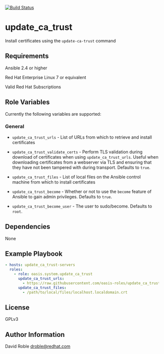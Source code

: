 [![Build Status](https://travis-ci.org/oasis-roles/update_ca_trust.svg?branch=master)](https://travis-ci.org/oasis-roles/update_ca_trust)

update_ca_trust
===========

Install certificates using the `update-ca-trust` command

Requirements
------------

Ansible 2.4 or higher

Red Hat Enterprise Linux 7 or equivalent

Valid Red Hat Subscriptions

Role Variables
--------------

Currently the following variables are supported:

### General

* `update_ca_trust_urls` - List of URLs from which to retrieve and install
  certificates

* `update_ca_trust_validate_certs` - Perform TLS validation during download of
  certificates when using `update_ca_trust_urls`.  Useful when downloading
  certificates from a webserver via TLS and ensuring that they have not been
  tampered with during transport.  Defaults to `true`.

* `update_ca_trust_files` -  List of local files on the Ansible control machine
  from which to install certificates

* `update_ca_trust_become` - Whether or not to use the `become` feature of
  Ansible to gain admin privileges.  Defaults to `true`.

* `update_ca_trust_become_user` - The user to sudo/become.  Defaults to `root`.

Dependencies
------------

None

Example Playbook
----------------

```yaml
- hosts: update_ca_trust-servers
  roles:
    - role: oasis.system.update_ca_trust
      update_ca_trust_urls:
        - https://raw.githubusercontent.com/oasis-roles/update_ca_trust/master/molecule/shared/localhost.localdomain.crt
      update_ca_trust_files:
        - /path/to/local/files/localhost.localdomain.crt
```

License
-------

GPLv3

Author Information
------------------

David Roble <droble@redhat.com>
